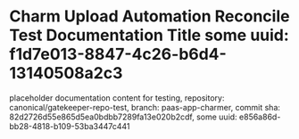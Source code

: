 # Charm Upload Automation Reconcile Test Documentation Title some uuid: f1d7e013-8847-4c26-b6d4-13140508a2c3
 placeholder documentation content for testing,  repository: canonical/gatekeeper-repo-test,  branch: paas-app-charmer,  commit sha: 82d2726d55e865d5ea0bdbb7289fa13e020b2cdf,  some uuid: e856a86d-bb28-4818-b109-53ba3447c441
